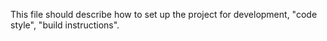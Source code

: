 This file should describe how to set up the project for development, 
"code style", "build instructions".
